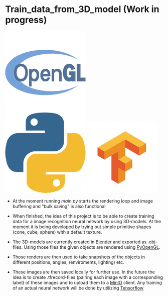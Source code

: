 # Train_data_from_3D_model (Work in progress)

![](opengl.jpg)   ![](python.png)   ![](tf.png) 

- At the moment running *main.py* starts the rendering loop and image buffering and "bulk saving" is also functional 


- When finished, the idea of this project is to be able to create training data for a image recognition neural network by using 3D-models. At the moment it is being developed by trying out simple primitive shapes (cone, cube, sphere) with a default texture. 
- The 3D-models are currently created in [Blender](https://www.blender.org/) and exported as .obj-files. Using those files the given objects are rendered using [PyOpenGL](http://pyopengl.sourceforge.net/). 
- Those renders are then used to take snapshots of the objects in different positions, angles, (enviroments, lighting) etc. 
- These images are then saved locally for further use. In the future the idea is to create .tfrecord-files (pairing each image with a corresponding label) of these images and to upload them to a [MinIO](https://min.io/) client. Any training of an actual neural network will be done by utilizing [Tensorflow](https://www.tensorflow.org/)
